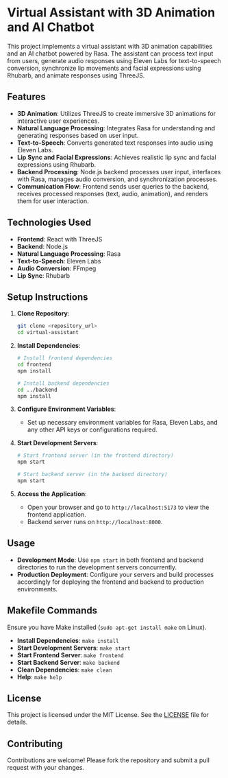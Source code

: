 # Virtual Assistant with 3D Animation and AI Chatbot

This project implements a virtual assistant with 3D animation capabilities and an AI chatbot powered by Rasa. The assistant can process text input from users, generate audio responses using Eleven Labs for text-to-speech conversion, synchronize lip movements and facial expressions using Rhubarb, and animate responses using ThreeJS.

## Features

- **3D Animation**: Utilizes ThreeJS to create immersive 3D animations for interactive user experiences.
- **Natural Language Processing**: Integrates Rasa for understanding and generating responses based on user input.
- **Text-to-Speech**: Converts generated text responses into audio using Eleven Labs.
- **Lip Sync and Facial Expressions**: Achieves realistic lip sync and facial expressions using Rhubarb.
- **Backend Processing**: Node.js backend processes user input, interfaces with Rasa, manages audio conversion, and synchronization processes.
- **Communication Flow**: Frontend sends user queries to the backend, receives processed responses (text, audio, animation), and renders them for user interaction.

## Technologies Used

- **Frontend**: React with ThreeJS
- **Backend**: Node.js
- **Natural Language Processing**: Rasa
- **Text-to-Speech**: Eleven Labs
- **Audio Conversion**: FFmpeg
- **Lip Sync**: Rhubarb

## Setup Instructions

1. **Clone Repository**:

   ```bash
   git clone <repository_url>
   cd virtual-assistant
   ```

2. **Install Dependencies**:

   ```bash
   # Install frontend dependencies
   cd frontend
   npm install

   # Install backend dependencies
   cd ../backend
   npm install
   ```

3. **Configure Environment Variables**:

   - Set up necessary environment variables for Rasa, Eleven Labs, and any other API keys or configurations required.

4. **Start Development Servers**:

   ```bash
   # Start frontend server (in the frontend directory)
   npm start

   # Start backend server (in the backend directory)
   npm start
   ```

5. **Access the Application**:
   - Open your browser and go to `http://localhost:5173` to view the frontend application.
   - Backend server runs on `http://localhost:8000`.

## Usage

- **Development Mode**: Use `npm start` in both frontend and backend directories to run the development servers concurrently.
- **Production Deployment**: Configure your servers and build processes accordingly for deploying the frontend and backend to production environments.

## Makefile Commands

Ensure you have Make installed (`sudo apt-get install make` on Linux).

- **Install Dependencies**: `make install`
- **Start Development Servers**: `make start`
- **Start Frontend Server**: `make frontend`
- **Start Backend Server**: `make backend`
- **Clean Dependencies**: `make clean`
- **Help**: `make help`

## License

This project is licensed under the MIT License. See the [LICENSE](./LICENSE) file for details.

## Contributing

Contributions are welcome! Please fork the repository and submit a pull request with your changes.
